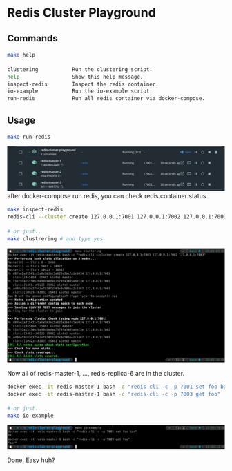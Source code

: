 # Redis Cluster Playground

## Commands

```bash
make help

clustering           Run the clustering script.
help                 Show this help message.
inspect-redis        Inspect the redis container.
io-example           Run the io-example script.
run-redis            Run all redis container via docker-compose.
```

## Usage

```bash
make run-redis
```

![image1](docs/1.png)
after docker-compose run redis, you can check redis container status.

```bash
make inspect-redis
redis-cli --cluster create 127.0.0.1:7001 127.0.0.1:7002 127.0.0.1:7003 127.0.0.1:7004 127.0.0.1:7005 127.0.0.1:7006 --cluster-yes --cluster-replicas 1

# or just..
make clustrering # and type yes
```

![image2](docs/2.png)

Now all of redis-master-1, ..., redis-replica-6 are in the cluster.

```bash
docker exec -it redis-master-1 bash -c "redis-cli -c -p 7001 set foo bar"
docker exec -it redis-master-1 bash -c "redis-cli -c -p 7003 get foo"

# or just..
make io-example
```

![image3](docs/3.png)

Done. Easy huh?

